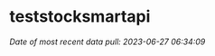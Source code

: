 
<!-- README.md is generated from README.Rmd. Please edit that file -->

# teststocksmartapi

*Date of most recent data pull: 2023-06-27 06:34:09*
